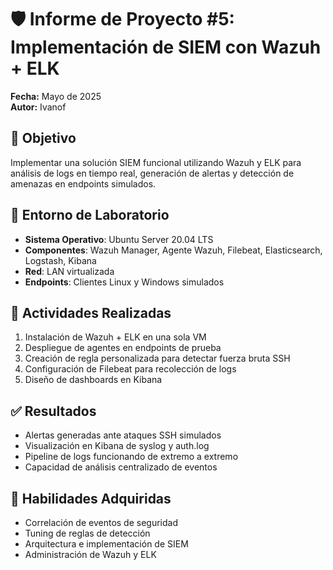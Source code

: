 # 🛡️ Informe de Proyecto #5: Implementación de SIEM con Wazuh + ELK

**Fecha:** Mayo de 2025  
**Autor:** Ivanof

## 🎯 Objetivo

Implementar una solución SIEM funcional utilizando Wazuh y ELK para análisis de logs en tiempo real, generación de alertas y detección de amenazas en endpoints simulados.

## 🧪 Entorno de Laboratorio

- **Sistema Operativo**: Ubuntu Server 20.04 LTS
- **Componentes**: Wazuh Manager, Agente Wazuh, Filebeat, Elasticsearch, Logstash, Kibana
- **Red**: LAN virtualizada
- **Endpoints**: Clientes Linux y Windows simulados

## 🔧 Actividades Realizadas

1. Instalación de Wazuh + ELK en una sola VM
2. Despliegue de agentes en endpoints de prueba
3. Creación de regla personalizada para detectar fuerza bruta SSH
4. Configuración de Filebeat para recolección de logs
5. Diseño de dashboards en Kibana

## ✅ Resultados

- Alertas generadas ante ataques SSH simulados
- Visualización en Kibana de syslog y auth.log
- Pipeline de logs funcionando de extremo a extremo
- Capacidad de análisis centralizado de eventos

## 🧠 Habilidades Adquiridas

- Correlación de eventos de seguridad
- Tuning de reglas de detección
- Arquitectura e implementación de SIEM
- Administración de Wazuh y ELK
